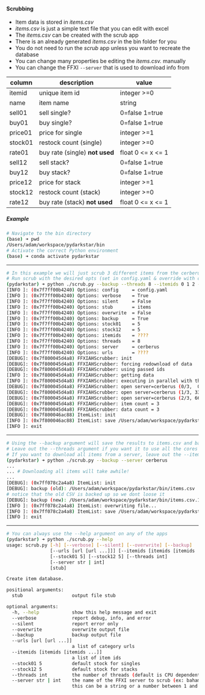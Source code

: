 #### Scrubbing

* Item data is stored in *items.csv*
* *items.csv* is just a simple text file that you can edit with excel
* The *items.csv* can be created with the scrub app
* There is an already generated *items.csv* in the bin folder for you
* You do not need to run the *scrub* app unless you want to recreate the database
* You can change many properties be editing the *items.csv.* manually
* You can change the FFXI `--server` that is used to download info from

| column   | description                     | value             |
| ---------|---------------------------------|-------------------|
| itemid   | unique item id                  | integer >=0       |
| name     | item name                       | string            |
| sell01   | sell single?                    | 0=false 1=true    |
| buy01    | buy single?                     | 0=false 1=true    |
| price01  | price for single                | integer >=1       |
| stock01  | restock count (single)          | integer >=0       |
| rate01   | buy rate (single) **not used**  | float 0 <= x <= 1  |
| sell12   | sell stack?                     | 0=false 1=true    |
| buy12    | buy stack?                      | 0=false 1=true    |
| price12  | price for stack                 | integer >=1       |
| stock12  | restock count (stack)           | integer >=0       |
| rate12   | buy rate (stack) **not used**   | float 0 <= x <= 1  |

##### Example

```bash
# Navigate to the bin directory
(base) ➜ pwd
/Users/adam/workspace/pydarkstar/bin
# Activate the correct Python environment
(base) ➜ conda activate pydarkstar
```

---

```bash
# In this example we will just scrub 3 different items from the cerberus server
# Run scrub with the desired opts (set in config.yaml & override with command line flags)
(pydarkstar) ➜ python ./scrub.py --backup --threads 8 --itemids 0 1 2 --server cerberus
[INFO ]: (0x7f7ff00b4240) Options: config     = config.yaml
[INFO ]: (0x7f7ff00b4240) Options: verbose    = True
[INFO ]: (0x7f7ff00b4240) Options: silent     = False
[INFO ]: (0x7f7ff00b4240) Options: stub       = items
[INFO ]: (0x7f7ff00b4240) Options: overwrite  = False
[INFO ]: (0x7f7ff00b4240) Options: backup     = True
[INFO ]: (0x7f7ff00b4240) Options: stock01    = 5
[INFO ]: (0x7f7ff00b4240) Options: stock12    = 5
[INFO ]: (0x7f7ff00b4240) Options: itemids    = ????
[INFO ]: (0x7f7ff00b4240) Options: threads    = 8
[INFO ]: (0x7f7ff00b4240) Options: server     = cerberus
[INFO ]: (0x7f7ff00b4240) Options: urls       = ????
[DEBUG]: (0x7f800045d4a8) FFXIAHScrubber: init
[DEBUG]: (0x7f800045d4a8) FFXIAHScrubber: forcing redownload of data
[DEBUG]: (0x7f800045d4a8) FFXIAHScrubber: using passed ids
[INFO ]: (0x7f800045d4a8) FFXIAHScrubber: getting data
[INFO ]: (0x7f800045d4a8) FFXIAHScrubber: executing in parallel with threads=8
[DEBUG]: (0x7f800045d4a8) FFXIAHScrubber: open server=cerberus (0/3,  0.00)
[DEBUG]: (0x7f800045d4a8) FFXIAHScrubber: open server=cerberus (1/3, 33.33)
[DEBUG]: (0x7f800045d4a8) FFXIAHScrubber: open server=cerberus (2/3, 66.67)
[DEBUG]: (0x7f800045d4a8) FFXIAHScrubber: item count = 3
[DEBUG]: (0x7f800045d4a8) FFXIAHScrubber: data count = 3
[DEBUG]: (0x7f800046ac88) ItemList: init
[INFO ]: (0x7f800046ac88) ItemList: save /Users/adam/workspace/pydarkstar/bin/items.csv
[INFO ]: exit
```

---

```bash
# Using the --backup argument will save the results to items.csv and backup the old one
# Leave out the --threads argument if you want it to use all the cores on your computer
# If you want to download all items from a server, leave out the --itemids argument
(pydarkstar) ➜ python ./scrub.py --backup --server cerberus
...
... # Downloading all items will take awhile!
...
[DEBUG]: (0x7ff078c2a4a8) ItemList: init
[DEBUG]: backup (old): /Users/adam/workspace/pydarkstar/bin/items.csv
# notice that the old CSV is backed up so we dont loose it
[DEBUG]: backup (new): /Users/adam/workspace/pydarkstar/bin/items.csv.1
[INFO ]: (0x7ff078c2a4a8) ItemList: overwriting file...
[INFO ]: (0x7ff078c2a4a8) ItemList: save /Users/adam/workspace/pydarkstar/bin/items.csv
[INFO ]: exit
```

---

```bash
# You can always use the --help argument on any of the apps
(pydarkstar) ➜ python ./scrub.py --help                                                
usage: scrub.py [-h] [--verbose] [--silent] [--overwrite] [--backup]
                [--urls [url [url ...]]] [--itemids [itemids [itemids ...]]]
                [--stock01 5] [--stock12 5] [--threads int]
                [--server str | int]
                [stub]

Create item database.

positional arguments:
  stub                  output file stub

optional arguments:
  -h, --help            show this help message and exit
  --verbose             report debug, info, and error
  --silent              report error only
  --overwrite           overwrite output file
  --backup              backup output file
  --urls [url [url ...]]
                        a list of category urls
  --itemids [itemids [itemids ...]]
                        a list of item ids
  --stock01 5           default stock for singles
  --stock12 5           default stock for stacks
  --threads int         the number of threads (default is CPU dependent)
  --server str | int    the name of the FFXI server to scrub (ex: bahamut)
                        this can be a string or a number between 1 and 32
```
